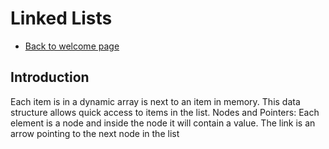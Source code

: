 # Linked Lists
- [Back to welcome page]()

## Introduction
Each item is in a dynamic array is next to an item in memory. This data structure allows quick access to items in the list.
Nodes and Pointers: Each element is a node and inside the node it will contain a value. The link is an arrow pointing to the next node in the list

